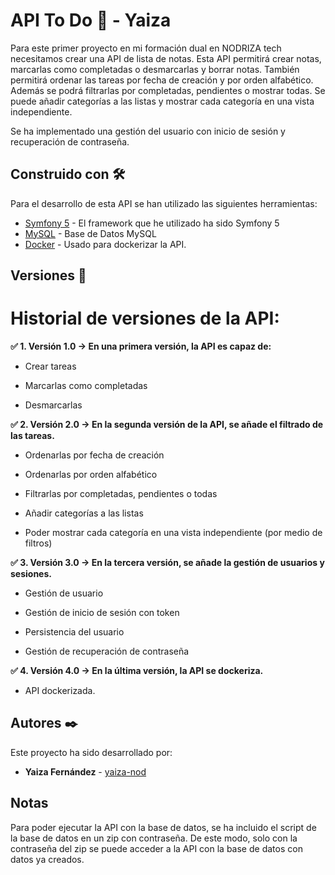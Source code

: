 # API To Do 📝 - Yaiza

Para este primer proyecto en mi formación dual en NODRIZA tech necesitamos crear una API de lista de notas. Esta API permitirá crear notas, marcarlas como completadas
o desmarcarlas y borrar notas.
También permitirá ordenar las tareas por fecha de creación y por orden alfabético. Además se podrá filtrarlas por completadas, pendientes o mostrar todas.
Se puede añadir categorías a las listas y mostrar cada categoría en una vista independiente. 

Se ha implementado una gestión del usuario con inicio de sesión y recuperación de contraseña.


## Construido con 🛠️

Para el desarrollo de esta API se han utilizado las siguientes herramientas: 

* [Symfony 5](https://symfony.com/doc/current/the-fast-track/es/index.html) - El framework que he utilizado ha sido Symfony 5
* [MySQL](https://www.mysql.com/) - Base de Datos MySQL
* [Docker](https://www.docker.com/) - Usado para dockerizar la API.


## Versiones 📌

# Historial de versiones de la API: 

**✅ 1. Versión 1.0 -> En una primera versión, la API es capaz de:**

  - Crear tareas

  - Marcarlas como completadas

  - Desmarcarlas
  

**✅ 2. Versión 2.0 -> En la segunda versión de la API, se añade el filtrado de las tareas.**

  - Ordenarlas por fecha de creación

  - Ordenarlas por orden alfabético

  - Filtrarlas por completadas, pendientes o todas

  - Añadir categorías a las listas

  - Poder mostrar cada categoría en una vista independiente (por medio de filtros)


**✅ 3. Versión 3.0 -> En la tercera versión, se añade la gestión de usuarios y sesiones.**

  - Gestión de usuario

  - Gestión de inicio de sesión con token

  - Persistencia del usuario

  - Gestión de recuperación de contraseña


**✅ 4. Versión 4.0 -> En la última versión, la API se dockeriza.**

  - API dockerizada.


## Autores ✒️

Este proyecto ha sido desarrollado por: 

* **Yaiza Fernández** - [yaiza-nod](https://github.com/yaiza-nod)

## Notas

Para poder ejecutar la API con la base de datos, se ha incluido el script
de la base de datos en un zip con contraseña. De este modo, solo con la contraseña
del zip se puede acceder a la API con la base de datos con datos ya creados.
